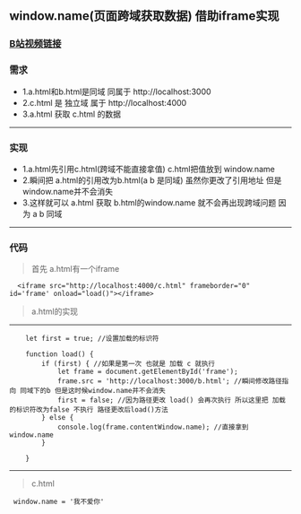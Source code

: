 ## window.name(页面跨域获取数据) 借助iframe实现
### [B站视频链接](https://www.bilibili.com/video/av31173487)
### 需求
- 1.a.html和b.html是同域 同属于 http://localhost:3000
- 2.c.html 是 独立域 属于 http://localhost:4000
- 3.a.html 获取 c.html 的数据
***
### 实现
- 1.a.html先引用c.html(跨域不能直接拿值) c.html把值放到 window.name
- 2.瞬间把 a.html的引用改为b.html(a b 是同域) 虽然你更改了引用地址 但是window.name并不会消失
- 3.这样就可以 a.html 获取 b.html的window.name 就不会再出现跨域问题 因为 a b 同域
***

### 代码
> 首先 a.html有一个iframe 
```
  <iframe src="http://localhost:4000/c.html" frameborder="0" id='frame' onload="load()"></iframe>
```
> a.html的实现
***
```
    let first = true; //设置加载的标识符

    function load() {
        if (first) { //如果是第一次 也就是 加载 c 就执行
            let frame = document.getElementById('frame');
            frame.src = 'http://localhost:3000/b.html'; //瞬间修改路径指向 同域下的b 但是这时候window.name并不会消失
            first = false; //因为路径更改 load() 会再次执行 所以这里把 加载的标识符改为false 不执行 路径更改后load()方法
        } else {
            console.log(frame.contentWindow.name); //直接拿到window.name
        }

    }
```
***
> c.html
```
 window.name = '我不爱你'
```

